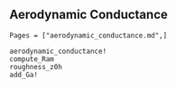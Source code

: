 ## Aerodynamic Conductance
```@index
Pages = ["aerodynamic_conductance.md",]
```

```@docs
aerodynamic_conductance!
compute_Ram
roughness_z0h
add_Ga!
```